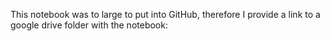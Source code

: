 This notebook was to large to put into GitHub, therefore I provide a link to a google drive folder with the notebook:
